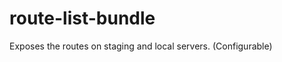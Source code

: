 route-list-bundle
=================

Exposes the routes on staging and local servers. (Configurable)
